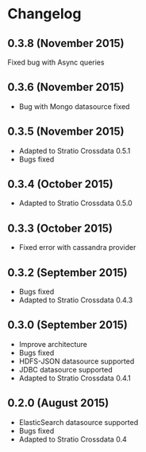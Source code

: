 # Changelog


## 0.3.8 (November 2015)

Fixed bug with Async queries

## 0.3.6 (November 2015)

* Bug with Mongo datasource fixed

## 0.3.5 (November 2015)

* Adapted to Stratio Crossdata 0.5.1
* Bugs fixed

## 0.3.4 (October 2015)

* Adapted to Stratio Crossdata 0.5.0

## 0.3.3 (October 2015)

* Fixed error with cassandra provider

## 0.3.2 (September 2015)

* Bugs fixed
* Adapted to Stratio Crossdata 0.4.3

## 0.3.0 (September 2015)

* Improve architecture
* Bugs fixed
* HDFS-JSON datasource supported
* JDBC datasource supported
* Adapted to Stratio Crossdata 0.4.1

## 0.2.0 (August 2015)

  * ElasticSearch datasource supported
  * Bugs fixed
  * Adapted to Stratio Crossdata 0.4


